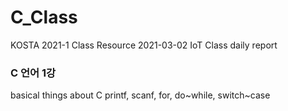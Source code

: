 # C_Class
KOSTA 2021-1 Class Resource
2021-03-02 IoT Class daily report
### C 언어 1강
basical things about C
printf, scanf, for, do~while, switch~case
